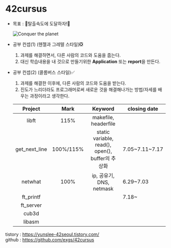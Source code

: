 # 42cursus

- 목표 : 🚀탈출속도에 도달하자!🚀 

  ![Conquer the planet](https://user-images.githubusercontent.com/56223639/87229543-c3e86000-c3e3-11ea-87c2-d9c8591e10e3.gif)

- 공부 컨셉(1) (헨젤과 그레텔 스타일)❎
  1. 과제를 해결하면서, 다른 사람의 코드와 도움을 줍는다.
  2. 대신 학습내용을 내 것으로 만들기위한 **Application** 또는 **report**을 만든다.
  
- 공부 컨셉(2) (콜롬버스 스타일)✅
  1. 과제를 해결한 이후에, 다른 사람의 코드와 도움을 받는다.
  2. 진도가 느리더라도 프로그래머로써 새로운 것을 해결해나가는 방법/자세를 배우는 과정이라고 생각한다.
  
  |    Project    | Mark  |                     Keyword                      | closing date |
  | :-----------: | :---: | :----------------------------------------------: | ------------ |
  |     libft     | 115%  |               makefile, headerfile               |              |
  | get_next_line | 100%/115% |static variable, read(), open(), buffer의 추상화 | 7.05~7.11~7.17 |
  |    netwhat    | 100%  |             ip, 공유기, DNS, netmask               | 6.29~7.03    |
  |   ft_printf   |       |                                                  | 7.18~     |
  |   ft_server   |       |                                                  |              |
  |     cub3d     |       |                                                  |              |
  |    libasm     |       |                                                  |              |

tistory : https://yunslee-42seoul.tistory.com/  
github : https://github.com/exgs/42cursus
